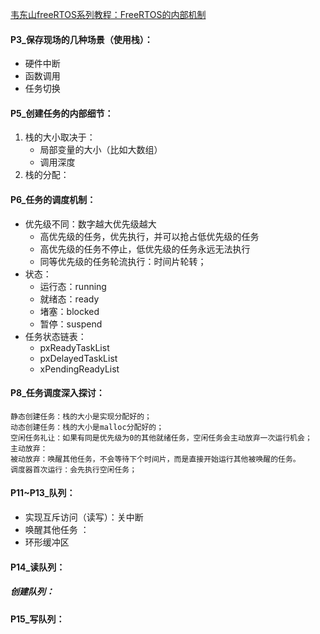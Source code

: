 [韦东山freeRTOS系列教程：FreeRTOS的内部机制](https://www.bilibili.com/video/BV1Ar4y1C7En?p=3&vd_source=4989143aa5589a07b1d5b2115b0f3ba8)

#### P3_保存现场的几种场景（使用栈）：
- 硬件中断
- 函数调用
- 任务切换
#### P5_创建任务的内部细节：
1. 栈的大小取决于：
	- 局部变量的大小（比如大数组）
	- 调用深度
2. 栈的分配：
#### P6_任务的调度机制：
- 优先级不同：数字越大优先级越大
	- 高优先级的任务，优先执行，并可以抢占低优先级的任务
	- 高优先级的任务不停止，低优先级的任务永远无法执行
	- 同等优先级的任务轮流执行：时间片轮转；
- 状态：
	- 运行态：running
	- 就绪态：ready
	- 堵塞：blocked
	- 暂停：suspend
- 任务状态链表：
	- pxReadyTaskList
	- pxDelayedTaskList
	- xPendingReadyList
#### P8_任务调度深入探讨：
	静态创建任务：栈的大小是实现分配好的；
	动态创建任务：栈的大小是malloc分配好的；
	空闲任务礼让：如果有同是优先级为0的其他就绪任务，空闲任务会主动放弃一次运行机会；
	主动放弃：
	被动放弃：唤醒其他任务，不会等待下个时间片，而是直接开始运行其他被唤醒的任务。
	调度器首次运行：会先执行空闲任务；
#### P11~P13_队列：
- 实现互斥访问（读写）：关中断
- 唤醒其他任务 ：
- 环形缓冲区
#### P14_读队列：
##### 创建队列：

#### P15_写队列：

